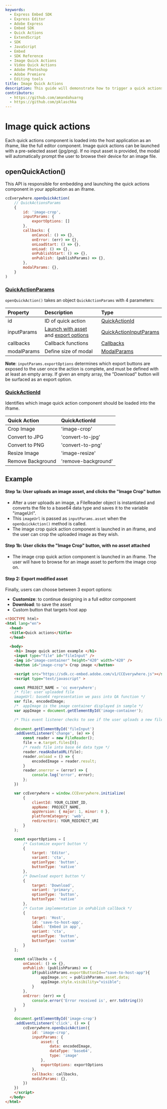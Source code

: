 ```yaml
---
keywords:
  - Express Embed SDK
  - Express Editor
  - Adobe Express
  - Embed SDK
  - Quick Actions
  - ExtendScript
  - SDK
  - JavaScript
  - Embed
  - SDK Reference
  - Image Quick Actions
  - Video Quick Actions
  - Adobe Photoshop
  - Adobe Premiere
  - Editing tools 
title: Image Quick Actions
description: This guide will demonstrate how to trigger a quick actions editor for images.
contributors:
  - https://github.com/amandahuarng
  - https://github.com/pklaschka
---
```


# Image quick actions

Each quick actions component is loaded into the host application as an iframe, like the full editor component. Image quick actions can be launched with a pre-selected asset (jpg/png). If no input asset is provided, the modal will automatically prompt the user to browse their device for an image file.

## openQuickAction()

This API is responsible for embedding and launching the quick actions component in your application as an iframe.

```js
ccEverywhere.openQuickAction(
    // QuickActionsParams
    {
        id: 'image-crop', 
        inputParams: {
            exportOptions: []
        },
        callbacks: {
            onCancel: () => {},
            onError: (err) => {},
            onLoadStart: () => {},
            onLoad: () => {},
            onPublishStart: () => {},
            onPublish: (publishParams) => {},
        },
        modalParams: {},
    }
)
```

### [QuickActionParams](../../../reference/quick_actions/index.md#quickactionparams)

`openQuickAction()` takes an object `QuickActionParams` with 4 parameters:

| Property | Description | Type
| :-- | :-- | :--
| id | ID of quick action| [QuickActionId](../../../reference/quick_actions/index.md#quickactionid)
| inputParams | [Launch with asset](../../../reference/shared_types/index.md#asset) and [export options](../../../reference/quick_actions/index.md#exportoption) | [QuickActionInputParams](../../../reference/quick_actions/index.mdquickactioninputparams)
| callbacks | Callback functions | [Callbacks](../../../reference/shared_types/index.md#callbacks)
| modalParams | Define size of modal |  [ModalParams](../../../reference/shared_types/index.md#modalparams)

**Note**: `inputParams.exportOptions` determines which export buttons are exposed to the user once the action is complete, and must be defined with at least an empty array. If given an empty array, the "Download" button will be surfaced as an export option.

### [QuickActionId](../../../reference/quick_actions/index.md#quickactionid)

Identifies which image quick action component should be loaded into the iframe.

| Quick Action | QuickActionId
| :-- | :--
| Crop Image | 'image-crop'
| Convert to JPG | 'convert-to-jpg'
| Convert to PNG | 'convert-to-png'
| Resize Image | 'image-resize'
| Remove Background | 'remove-background'

## Example

#### Step 1a: User uploads an image asset, and clicks the "Image Crop" button

* After a user uploads an image, a FileReader object is instantiated and converts the file to a base64 data type and saves it to the variable "imageUrl".
* This `imageUrl` is passed as `inputParams.asset` when the `openQuickAction()` method is called.
* The image crop quick action component is launched in an iframe, and the user can crop the uploaded image as they wish.

#### Step 1b: User clicks the "Image Crop" button, with no asset attached

* The image crop quick action component is launched in an iframe. The user will have to browse for an image asset to perform the image crop on.

#### Step 2: Export modified asset

Finally, users can choose between 3 export options:

* __Customize__: to continue designing in a full editor component
* __Download__: to save the asset
* Custom button that targets host app

```html
<!DOCTYPE html>
<html lang="en">
  <head>
  <title>Quick actions</title>
  </head>
    
  <body>
    <h1> Image quick action example </h1>
    <input type="file" id="fileInput" />
    <img id="image-container" height="420" width="420" />
    <button id="image-crop"> Crop image </button>

    <script src="https://sdk.cc-embed.adobe.com/v1/CCEverywhere.js"></script>
    <script type="text/javascript" >

    const PROJECT_NAME = 'cc everywhere';
    /* file: user uploaded file
    imageUrl: base64 representation we pass into QA function */
    var file, encodedImage;
    /*  appImage is the image container displayed in sample */
    var appImage = document.getElementById('image-container');

    /* This event listener checks to see if the user uploads a new file and reads it into base64 data type for SDK ingestion later */
    
    document.getElementById('fileInput')
    .addEventListener('change', (e) => {
        const reader = new FileReader();
        file = e.target.files[0];
        /* reads file into base 64 data type */
        reader.readAsDataURL(file);
        reader.onload = () => {
            encodedImage = reader.result;
        }
        reader.onerror = (error) => {
            console.log('error', error);
        };
    })

    var ccEverywhere = window.CCEverywhere.initialize(
        {
            clientId: YOUR_CLIENT_ID,
            appName: PROJECT_NAME,
            appVersion: { major: 1, minor: 0 },
            platformCategory: 'web',
            redirectUri: YOUR_REDIRECT_URI
        }
    );

    const exportOptions = [
        /* Customize export button */
        {
            target: 'Editor',
            variant: 'cta',
            optionType: 'button',
            buttonType: 'native'
        },
        /* Download export button */
        {
            target: 'Download',
            variant: 'primary',
            optionType: 'button',
            buttonType: 'native'
        },
        /* Custom implementation in onPublish callback */
        {
            target: 'Host',
            id: 'save-to-host-app',
            label: 'Embed in app',
            variant: 'cta',
            optionType: 'button',
            buttonType: 'custom'
        }
    ];

    const callbacks = {
        onCancel: () => {},
        onPublish: (publishParams) => {
            if(publishParams.exportButtonId=="save-to-host-app"){
                appImage.src = publishParams.asset.data;
                appImage.style.visibility="visible";
            }
        },
        onError: (err) => {
            console.error('Error received is', err.toString())
        }
    }

    document.getElementById('image-crop')
    .addEventListener('click', () => {
        ccEverywhere.openQuickAction({
            id: 'image-crop', 
            inputParams: {
                asset: {
                    data: encodedImage, 
                    dataType: 'base64', 
                    type: 'image'
                }, 
                exportOptions: exportOptions
            },
            callbacks: callbacks,
            modalParams: {},
        })
    })
    </script>
  </body> 
</html>
```
